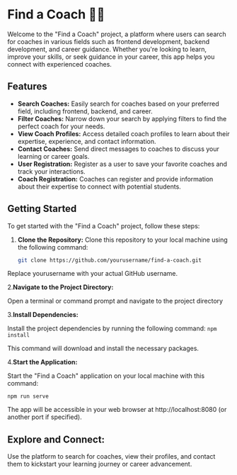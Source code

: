 # Find a Coach 🧑‍🏫

Welcome to the "Find a Coach" project, a platform where users can search for coaches in various fields such as frontend development, backend development, and career guidance. Whether you're looking to learn, improve your skills, or seek guidance in your career, this app helps you connect with experienced coaches.

## Features

- **Search Coaches:** Easily search for coaches based on your preferred field, including frontend, backend, and career.
- **Filter Coaches:** Narrow down your search by applying filters to find the perfect coach for your needs.
- **View Coach Profiles:** Access detailed coach profiles to learn about their expertise, experience, and contact information.
- **Contact Coaches:** Send direct messages to coaches to discuss your learning or career goals.
- **User Registration:** Register as a user to save your favorite coaches and track your interactions.
- **Coach Registration:** Coaches can register and provide information about their expertise to connect with potential students.

## Getting Started

To get started with the "Find a Coach" project, follow these steps:

1. **Clone the Repository:**
   Clone this repository to your local machine using the following command:

   ```bash
   git clone https://github.com/yourusername/find-a-coach.git
Replace yourusername with your actual GitHub username.

2.**Navigate to the Project Directory:**

Open a terminal or command prompt and navigate to the project directory

3.**Install Dependencies:**

Install the project dependencies by running the following command:
```npm install```

This command will download and install the necessary packages.

4.**Start the Application:**

Start the "Find a Coach" application on your local machine with this command:
```
npm run serve
```
The app will be accessible in your web browser at http://localhost:8080 (or another port if specified).
## Explore and Connect:

Use the platform to search for coaches, view their profiles, and contact them to kickstart your learning journey or career advancement.